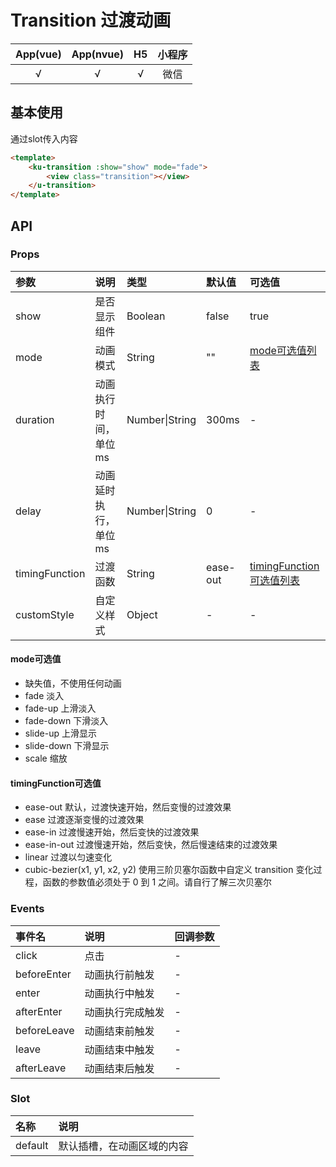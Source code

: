 # Transition 过渡动画
| App(vue) | App(nvue) | H5 | 小程序 |
|:-------:|:---------:|:---------:|:---------:|
| √   | √   | √   | 微信 |

## 基本使用
通过slot传入内容
```html
<template>
    <ku-transition :show="show" mode="fade">
        <view class="transition"></view>
    </u-transition>
</template>
```

## API
### Props
|参数|说明|类型|默认值|可选值|
|:------|:------|:------|:------|:------|
| show | 是否显示组件 | Boolean | false | true |
| mode | 动画模式 | String | "" | [mode可选值列表](#mode可选值) |
| duration | 动画执行时间，单位ms | Number\|String | 300ms | - |
| delay | 动画延时执行，单位ms | Number\|String | 0 | - |
| timingFunction | 过渡函数 | String | ease-out | [timingFunction可选值列表](#timingFunction可选值) |
| customStyle | 自定义样式 | Object | - | - |


#### mode可选值
- 缺失值，不使用任何动画
- fade 淡入
- fade-up 上滑淡入
- fade-down 下滑淡入
- slide-up 上滑显示
- slide-down 下滑显示
- scale 缩放

#### timingFunction可选值
- ease-out 默认，过渡快速开始，然后变慢的过渡效果
- ease 过渡逐渐变慢的过渡效果
- ease-in 过渡慢速开始，然后变快的过渡效果
- ease-in-out 过渡慢速开始，然后变快，然后慢速结束的过渡效果
- linear 过渡以匀速变化
- cubic-bezier(x1, y1, x2, y2)  使用三阶贝塞尔函数中自定义 transition 变化过程，函数的参数值必须处于 0 到 1 之间。请自行了解三次贝塞尔


### Events
| 事件名 | 说明 | 回调参数 |
|:------ |:------|:------|
| click | 点击 | - |
| beforeEnter | 动画执行前触发 | - |
| enter | 动画执行中触发 | - |
| afterEnter | 动画执行完成触发 | - |
| beforeLeave | 动画结束前触发 | - |
| leave | 动画结束中触发 | - |
| afterLeave | 动画结束后触发 | - |


### Slot
| 名称 | 说明 |
|:------ |:------|
| default | 默认插槽，在动画区域的内容 |